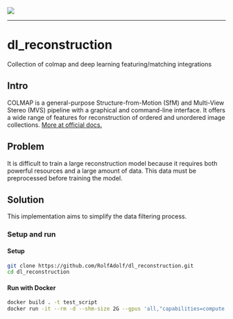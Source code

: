 <img src="https://colmap.github.io/_images/sparse.png">

***

# dl_reconstruction

Collection of colmap and deep learning featuring/matching integrations 

## Intro
COLMAP is a general-purpose Structure-from-Motion (SfM) and Multi-View Stereo (MVS) pipeline with a graphical and command-line interface. It offers a wide range of features for reconstruction of ordered and unordered image collections. [More at official docs.](https://colmap.github.io/)

## Problem
It is difficult to train a large reconstruction model because it requires both powerful resources and a large amount of data. 
This data must be preprocessed before training the model.

## Solution
This implementation aims to simplify the data filtering process.

### Setup and run
#### Setup
```bash
git clone https://github.com/RolfAdolf/dl_reconstruction.git
cd dl_reconstruction
```

#### Run with Docker
```bash
docker build . -t test_script
docker run -it --rm -d --shm-size 2G --gpus 'all,"capabilities=compute,utility"' -v $(pwd):/app/ --name try_script test_script
```
